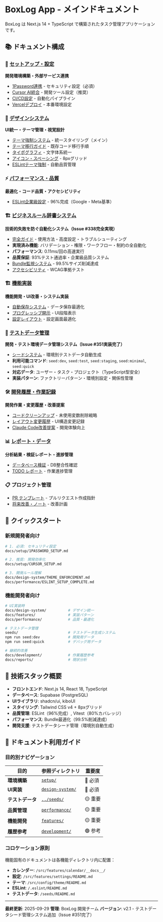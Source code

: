 # BoxLog App - メインドキュメント

BoxLog は Next.js 14 + TypeScript で構築されたタスク管理アプリケーションです。

## 📚 ドキュメント構成

### 🔧 [セットアップ・設定](./setup/)

**開発環境構築・外部サービス連携**

- [1Password連携](./setup/1PASSWORD_SETUP.md) - セキュリティ設定（必須）
- [Cursor AI統合](./setup/CURSOR_SETUP.md) - 開発ツール設定（推奨）
- [CI/CD設定](./setup/CI_CD_SETUP.md) - 自動化パイプライン
- [Vercelデプロイ](./setup/VERCEL_SETUP.md) - 本番環境設定

### 🎨 [デザインシステム](./design-system/)

**UI統一・テーマ管理・視覚設計**

- [テーマ強制システム](./design-system/THEME_ENFORCEMENT.md) - 統一スタイリング（メイン）
- [テーマ移行ガイド](./design-system/THEME_MIGRATION.md) - 既存コード移行手順
- [タイポグラフィ](./design-system/TYPOGRAPHY_ADJUSTMENTS.md) - 文字体系統一
- [アイコン・スペーシング](./design-system/ICONS_AND_SPACING_CHANGES.md) - 8pxグリッド
- [ESLintテーマ強制](./design-system/ESLINT_THEME_ENFORCEMENT.md) - 自動品質管理

### ⚡ [パフォーマンス・品質](./performance/)

**最適化・コード品質・アクセシビリティ**

- [ESLint企業級設定](./performance/ESLINT_SETUP_COMPLETE.md) - 96%完成（Google・Meta基準）

### 🏗️ [ビジネスルール辞書システム](./BUSINESS_RULES_GUIDE.md)

**技術的失敗を防ぐ自動化システム（Issue #338完全実現）**

- [完全ガイド](./BUSINESS_RULES_GUIDE.md) - 使用方法・高度設定・トラブルシューティング
- **実現済み機能**: バリデーション・権限・ワークフロー・制約の全自動化
- **パフォーマンス**: 0.11ms/回の高速実行
- **品質保証**: 93%テスト通過率・企業級品質システム
- [Bundle監視システム](./performance/BUNDLE_MONITORING.md) - 99.5%サイズ削減達成
- [アクセシビリティ](./performance/ACCESSIBILITY_TESTING_GUIDE.md) - WCAG準拠テスト

### 🏗️ [機能実装](./features/)

**機能開発・UI改善・システム実装**

- [自動保存システム](./features/AUTO_SAVE_SYSTEM.md) - データ保存最適化
- [プログレッシブ開示](./features/PROGRESSIVE_DISCLOSURE_IMPLEMENTATION.md) - UI段階表示
- [設定レイアウト](./features/SETTINGS_LAYOUT_IMPLEMENTATION.md) - 設定画面最適化

### 🌱 [テストデータ管理](../seeds/)

**開発・テスト環境データ管理システム（Issue #351実装完了）**

- [シードシステム](../seeds/README.md) - 環境別テストデータ自動生成
- **利用可能コマンド**: `seed:dev`, `seed:test`, `seed:staging`, `seed:minimal`, `seed:quick`
- **対応データ**: ユーザー・タスク・プロジェクト（TypeScript型安全）
- **実装パターン**: ファクトリーパターン・環境別設定・関係性管理

### 🛠️ [開発履歴・作業記録](./features/)

**開発作業・変更履歴・改善提案**

- [コードクリーンアップ](./features/CLEANUP_BATCHES.md) - 未使用変数削除戦略
- [レイアウト変更履歴](./features/LAYOUT_CHANGES.md) - UI構造変更記録
- [Claude Code改善提案](./features/claude-code-improvement-proposals.md) - 開発体験向上

### 📊 [レポート・データ](./reports/)

**分析結果・検証レポート・進捗管理**

- [データベース検証](./database-verification-report.md) - DB整合性確認
- [TODO レポート](./TODO_REPORT.md) - 作業進捗管理

### 📋 プロジェクト管理

- [PR テンプレート](./PR_TEMPLATE.md) - プルリクエスト作成指針
- [将来改善・ノート](./FUTURE_IMPROVEMENTS_AND_NOTES.md) - 改善計画

## 🚀 クイックスタート

### 新規開発者向け

```bash
# 1. 必須: セキュリティ設定
docs/setup/1PASSWORD_SETUP.md

# 2. 推奨: 開発効率化
docs/setup/CURSOR_SETUP.md

# 3. 開発ルール理解
docs/design-system/THEME_ENFORCEMENT.md
docs/performance/ESLINT_SETUP_COMPLETE.md
```

### 機能開発者向け

```bash
# UI実装時
docs/design-system/          # デザイン統一
docs/features/               # 実装パターン
docs/performance/            # 品質・最適化

# テストデータ管理
seeds/                       # テストデータ生成システム
npm run seed:dev             # 開発用データ
npm run seed:quick           # デバッグ用データ

# 継続的改善
docs/development/            # 作業履歴参考
docs/reports/                # 現状分析
```

## 🎯 技術スタック概要

- **フロントエンド**: Next.js 14, React 18, TypeScript
- **データベース**: Supabase (PostgreSQL)
- **UIライブラリ**: shadcn/ui, kiboUI
- **スタイリング**: Tailwind CSS v4 + 8pxグリッド
- **品質管理**: ESLint（96%完成）, Vitest（80%カバレッジ）
- **パフォーマンス**: Bundle最適化（99.5%削減達成）
- **開発支援**: テストデータシード管理（環境別自動生成）

## 📖 ドキュメント利用ガイド

### 目的別ナビゲーション

| 目的         | 参照ディレクトリ                     | 重要度  |
| ------------ | ------------------------------------ | ------- |
| **環境構築** | [`setup/`](./setup/)                 | 🔴 必須 |
| **UI実装**   | [`design-system/`](./design-system/) | 🔴 必須 |
| **テストデータ** | [`../seeds/`](../seeds/)           | 🟡 重要 |
| **品質管理** | [`performance/`](./performance/)     | 🟡 重要 |
| **機能開発** | [`features/`](./features/)           | 🟡 重要 |
| **履歴参考** | [`development/`](./features/)        | 🟢 参考 |

### コロケーション原則

機能固有のドキュメントは各機能ディレクトリ内に配置：

- **カレンダー**: `/src/features/calendar/__docs__/`
- **設定**: `/src/features/settings/README.md`
- **テーマ**: `/src/config/theme/README.md`
- **ESLint**: `/.eslint/README.md`
- **テストデータ**: `/seeds/README.md`

---

**最終更新**: 2025-09-29
**管理**: BoxLog 開発チーム
**バージョン**: v2.1 - テストデータシード管理システム追加（Issue #351完了）
